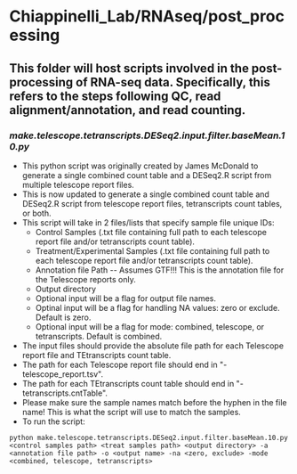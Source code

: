 # Chiappinelli_Lab/RNAseq/post_processing

## This folder will host scripts involved in the post-processing of RNA-seq data. Specifically, this refers to the steps following QC, read alignment/annotation, and read counting.

### _make.telescope.tetranscripts.DESeq2.input.filter.baseMean.10.py_
* This python script was originally created by James McDonald to generate a single combined count table and a DESeq2.R script from multiple telescope report files.
* This is now updated to generate a single combined count table and DESeq2.R script from telescope report files, tetranscripts count tables, or both.
* This script will take in 2 files/lists that specify sample file unique IDs:
  - Control Samples (.txt file containing full path to each telescope report file and/or tetranscripts count table).
  - Treatment/Experimental Samples (.txt file containing full path to each telescope report file and/or tetranscripts count table).
  - Annotation file Path -- Assumes GTF!!! This is the annotation file for the Telescope reports only.
  - Output directory
  - Optional input will be a flag for output file names.
  - Optinal input will be a flag for handling NA values: zero or exclude. Default is zero.
  - Optional input will be a flag for mode: combined, telescope, or tetranscripts. Default is combined.
* The input files should provide the absolute file path for each Telescope report file and TEtranscripts count table.
* The path for each Telescope report file should end in "-telescope_report.tsv".
* The path for each TEtranscripts count table should end in "-tetranscripts.cntTable".
* Please make sure the sample names match before the hyphen in the file name! This is what the script will use to match the samples.
* To run the script:
```
python make.telescope.tetranscripts.DESeq2.input.filter.baseMean.10.py <control samples path> <treat samples path> <output directory> -a <annotation file path> -o <output name> -na <zero, exclude> -mode <combined, telescope, tetranscripts>
```
